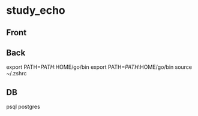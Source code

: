 # study_echo

## Front


## Back
export PATH=$PATH:$HOME/go/bin
export PATH=$PATH:$HOME/go/bin
source ~/.zshrc


## DB
psql postgres
